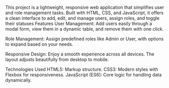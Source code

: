 This project is a lightweight, responsive web application that simplifies user and role management tasks. Built with HTML, CSS, and JavaScript, it offers a clean interface to add, edit, and manage users, assign roles, and toggle their statuses
Features
User Management:
Add users easily through a modal form, view them in a dynamic table, and remove them with one click.

Role Management:
Assign predefined roles like Admin or User, with options to expand based on your needs.

Responsive Design:
Enjoy a smooth experience across all devices. The layout adjusts beautifully from desktop to mobile.

Technologies Used
HTML5: Markup structure.
CSS3: Modern styles with Flexbox for responsiveness.
JavaScript (ES6): Core logic for handling data dynamically.
